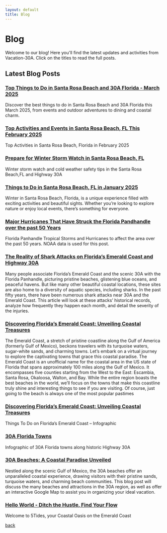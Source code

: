 ```yaml
---
layout: default
title: Blog
---
```


# Blog

Welcome to our blog! Here you'll find the latest updates and activities from Vacation-30A. Click on the titles to read the full posts.

## Latest Blog Posts

### [Top Things to Do in Santa Rosa Beach and 30A Florida - March 2025](./post11.md)
Discover the best things to do in Santa Rosa Beach and 30A Florida this March 2025, from events and outdoor adventures to dining and coastal charm.

### [Top Activities and Events in Santa Rosa Beach, FL This February 2025](./post10.md)
Top Activities in Santa Rosa Beach, Florida in February 2025

### [Prepare for Winter Storm Watch in Santa Rosa Beach, FL](./post9.md)
Winter storm watch and cold weather safety tips in the Santa Rosa Beach,FL and Highway 30A

### [Things to Do in Santa Rosa Beach, FL in January 2025](./post8.md)
Winter in Santa Rosa Beach, Florida, is a unique experience filled with exciting activities and beautiful sights. Whether you’re looking to explore nature or enjoy local events, there’s something for everyone.

### [Major Hurricanes That Have Struck the Florida Pandhandle over the past 50 Years](./post7.md)
Florida Panhandle Tropical Storms and Hurricanes to affect the area over the past 50 years. NOAA data is used for this post.

### [The Reality of Shark Attacks on Florida’s Emerald Coast and Highway 30A](./post6.md)
Many people associate Florida’s Emerald Coast and the scenic 30A with the Florida Panhandle, picturing pristine beaches, glistening blue oceans, and peaceful havens. But like many other beautiful coastal locations, these sites are also home to a diversity of aquatic species, including sharks. In the past fifty years, there have been numerous shark attacks near 30A and the Emerald Coast. This article will look at these attacks’ historical records, analyze how frequently they happen each month, and detail the severity of the injuries.

### [Discovering Florida’s Emerald Coast: Unveiling Coastal Treasures](./post5.md)
The Emerald Coast, a stretch of pristine coastline along the Gulf of America (formerly Gulf of Mexico), beckons travelers with its turquoise waters, sugar-white sands, and charming towns. Let’s embark on a virtual journey to explore the captivating towns that grace this coastal paradise. The Emerald Coast is an unofficial name for the coastal area in the US state of Florida that spans approximately 100 miles along the Gulf of Mexico. It encompasses five counties starting from the West to the East: Escambia, Santa Rosa, Okaloosa, Walton, and Bay. While the entire region boasts the best beaches in the world, we’ll focus on the towns that make this coastline truly shine and interesting things to see if you are visiting. Of course, just going to the beach is always one of the most popular pastimes

### [Discovering Florida’s Emerald Coast: Unveiling Coastal Treasures](./post4.md)
Things To Do on Florida’s Emerald Coast – Infographic

### [30A Florida Towns](./post3.md)
Infographic of 30A Florida towns along historic Highway 30A

### [30A Beaches: A Coastal Paradise Unveiled](./post2.md)
Nestled along the scenic Gulf of Mexico, the 30A beaches offer an unparalleled coastal experience, drawing visitors with their pristine sands, turquoise waters, and charming beach communities. This blog post will discuss the many beaches and attractions in the 30A region, as well as offer an interactive Google Map to assist you in organizing your ideal vacation.

### [Hello World - Ditch the Hustle, Find Your Flow](./post1.md)
Welcome to 5Tides, your Coastal Oasis on the Emerald Coast



[back](./)

